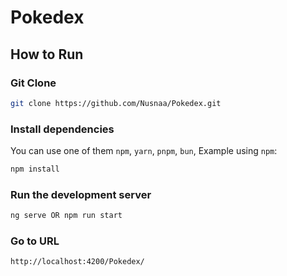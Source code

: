 # Pokedex

## How to Run

### Git Clone

```bash
git clone https://github.com/Nusnaa/Pokedex.git
```

### Install dependencies

You can use one of them `npm`, `yarn`, `pnpm`, `bun`, Example using `npm`:

```bash
npm install
```

### Run the development server

```bash
ng serve OR npm run start
```

### Go to URL

```bash
http://localhost:4200/Pokedex/
````
